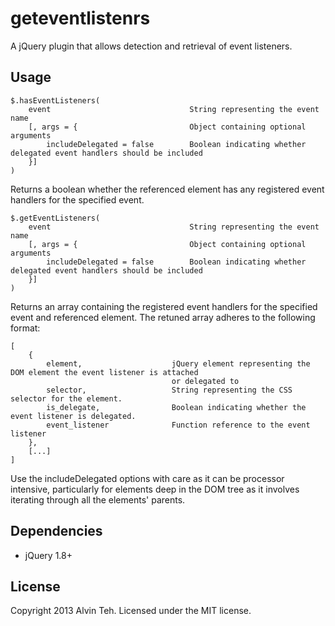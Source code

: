 geteventlistenrs
=========

A jQuery plugin that allows detection and retrieval of event listeners.

Usage
-------

    $.hasEventListeners(
        event       						String representing the event name
        [, args = {							Object containing optional arguments
        	includeDelegated = false		Boolean indicating whether delegated event handlers should be included
    	}]
    )

Returns a boolean whether the referenced element has any registered event handlers for the specified event.

	$.getEventListeners(
        event                               String representing the event name
        [, args = {                         Object containing optional arguments
            includeDelegated = false        Boolean indicating whether delegated event handlers should be included
        }]
    )

Returns an array containing the registered event handlers for the specified event and referenced element. The retuned
array adheres to the following format:

    [
        {
            element,                    jQuery element representing the DOM element the event listener is attached
                                        or delegated to
            selector,                   String representing the CSS selector for the element.
            is_delegate,                Boolean indicating whether the event listener is delegated.
            event_listener              Function reference to the event listener
        },
        [...]
    ]

Use the includeDelegated options with care as it can be processor intensive, particularly for elements deep in the DOM
tree as it involves iterating through all the elements' parents.

Dependencies
-------

* jQuery 1.8+

License
-------
Copyright 2013 Alvin Teh.
Licensed under the MIT license.